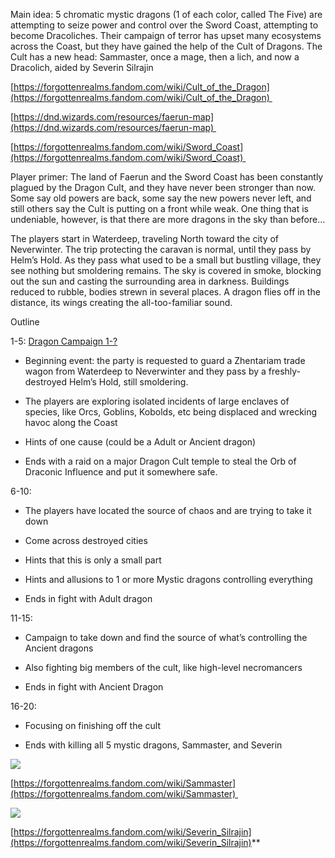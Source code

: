 Main idea: 5 chromatic mystic dragons (1 of each color, called The Five) are attempting to seize power and control over the Sword Coast, attempting to become Dracoliches. Their campaign of terror has upset many ecosystems across the Coast, but they have gained the help of the Cult of Dragons. The Cult has a new head: Sammaster, once a mage, then a lich, and now a Dracolich, aided by Severin Silrajin

  

[https://forgottenrealms.fandom.com/wiki/Cult_of_the_Dragon](https://forgottenrealms.fandom.com/wiki/Cult_of_the_Dragon) 

[https://dnd.wizards.com/resources/faerun-map](https://dnd.wizards.com/resources/faerun-map) 

[https://forgottenrealms.fandom.com/wiki/Sword_Coast](https://forgottenrealms.fandom.com/wiki/Sword_Coast) 

  

Player primer: The land of Faerun and the Sword Coast has been constantly plagued by the Dragon Cult, and they have never been stronger than now. Some say old powers are back, some say the new powers never left, and still others say the Cult is putting on a front while weak. One thing that is undeniable, however, is that there are more dragons in the sky than before…

  

The players start in Waterdeep, traveling North toward the city of Neverwinter. The trip protecting the caravan is normal, until they pass by Helm’s Hold. As they pass what used to be a small but bustling village, they see nothing but smoldering remains. The sky is covered in smoke, blocking out the sun and casting the surrounding area in darkness. Buildings reduced to rubble, bodies strewn in several places. A dragon flies off in the distance, its wings creating the all-too-familiar sound. 

  

Outline

1-5: [Dragon Campaign 1-?](https://docs.google.com/document/d/1AzKWQoBiXCm74bU2daMwqpi4GzgHWLEvFHQk2AJKpaI/edit)

- Beginning event: the party is requested to guard a Zhentariam trade wagon from Waterdeep to Neverwinter and they pass by a freshly-destroyed Helm’s Hold, still smoldering.
    
- The players are exploring isolated incidents of large enclaves of species, like Orcs, Goblins, Kobolds, etc being displaced and wrecking havoc along the Coast 
    
- Hints of one cause (could be a Adult or Ancient dragon)
    
- Ends with a raid on a major Dragon Cult temple to steal the Orb of Draconic Influence and put it somewhere safe.
    

6-10:

- The players have located the source of chaos and are trying to take it down
    
- Come across destroyed cities
    
- Hints that this is only a small part
    
- Hints and allusions to 1 or more Mystic dragons controlling everything
    
- Ends in fight with Adult dragon
    

11-15:

- Campaign to take down and find the source of what’s controlling the Ancient dragons
    
- Also fighting big members of the cult, like high-level necromancers
    
- Ends in fight with Ancient Dragon
    

16-20:

- Focusing on finishing off the cult
    
- Ends with killing all 5 mystic dragons, Sammaster, and Severin
    

  
  

![](https://lh7-rt.googleusercontent.com/docsz/AD_4nXclYd4iA1mC-9ZZRiawBU3fVuCU9QV6LXprAnSjgBslcCHFNFD8IjS0aWcYojgif3ZFab5p8yHcU41g1NbuYZyxgsbhspXWStJOeODa6fITomEhVuV5QX04Wa-LazjnO4I97mnyRG0wMLf-X2wjpHeiOxss?key=OBtplgOxbj5WjLo80mZo8g)

[https://forgottenrealms.fandom.com/wiki/Sammaster](https://forgottenrealms.fandom.com/wiki/Sammaster) 

![](https://lh7-rt.googleusercontent.com/docsz/AD_4nXeePb9Z7RGkDWPyHCkCwC9SEdIOWwYF9kW35sFkloFtNc4R3l70JR3yJb5dHHpvCI5-74ufeloTaisLJQbVV4g2aetTBa3vshs4qMT8zr2wIEYmJbH4qxN4w6xA53ZYNXeM2RLmTY6ZU4BxV2c0AVaM28fC?key=OBtplgOxbj5WjLo80mZo8g)

[https://forgottenrealms.fandom.com/wiki/Severin_Silrajin](https://forgottenrealms.fandom.com/wiki/Severin_Silrajin)**